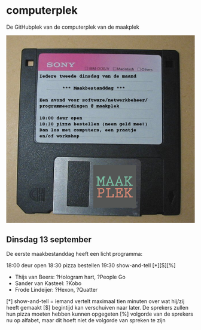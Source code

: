 # computerplek

De GitHubplek van de computerplek van de maakplek

![Maakbestanddag](Maakbestanddag/Maakbestanddag.jpg)

## Dinsdag 13 september

De eerste maakbestanddag heeft een licht programma:

18:00 deur open
18:30 pizza bestellen
19:30 show-and-tell [*][$][%]
  * Thijs van Beers: ?Hologram hart, ?People Go
  * Sander van Kasteel: ?Kobo
  * Frode Lindeijer: ?Hexon, ?Quatter

[*] show-and-tell = iemand vertelt maximaal tien minuten over wat hij/zij heeft gemaakt
[$] begintijd kan verschuiven naar later. De sprekers zullen hun pizza moeten hebben kunnen opgegeten
[%] volgorde van de sprekers nu op alfabet, maar dit hoeft niet de volgorde van spreken te zijn